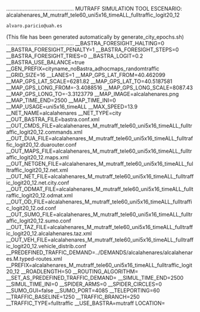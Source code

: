 .............................................
    MUTRAFF SIMULATION TOOL
    ESCENARIO: alcalahenares_M_mutraff_tele60_uni5x16_timeALL_fulltraffic_logit20_12

    alvaro.paricio@uah.es
(This file has been generated automatically by generate_city_epochs.sh)
.............................................
__BASTRA_FORESIGHT_HALTING=0
__BASTRA_FORESIGHT_PENALTY=1
__BASTRA_FORESIGHT_STEPS=0
__BASTRA_FORESIGHT_TRIES=0
__BASTRA_LOGIT=0.2
__BASTRA_USE_BALANCE=true
__GEN_PREFIX=cityname_noBastra_adhocmaps_randomtraffic
__GRID_SIZE=16
__LANES=1
__MAP_GPS_LAT_FROM=40.462099
__MAP_GPS_LAT_SCALE=6281.82
__MAP_GPS_LAT_TO=40.5187581
__MAP_GPS_LONG_FROM=-3.4088516
__MAP_GPS_LONG_SCALE=8087.43
__MAP_GPS_LONG_TO=-3.3123779
__MAP_IMAGE=alcalahenares.png
__MAP_TIME_END=2500
__MAP_TIME_INI=0
__MAP_USAGE=uni5x16_timeALL
__MAX_SPEED=13.9
__NET_NAME=alcalahenares
__NET_TYPE=city
__OUT_BASTRA_FILE=bastra.conf.xml
__OUT_CMDS_FILE=alcalahenares_M_mutraff_tele60_uni5x16_timeALL_fulltraffic_logit20_12.commands.xml
__OUT_DUA_FILE=alcalahenares_M_mutraff_tele60_uni5x16_timeALL_fulltraffic_logit20_12.duarouter.conf
__OUT_MAPS_FILE=alcalahenares_M_mutraff_tele60_uni5x16_timeALL_fulltraffic_logit20_12.maps.xml
__OUT_NETGEN_FILE=alcalahenares_M_mutraff_tele60_uni5x16_timeALL_fulltraffic_logit20_12.net.xml
__OUT_NET_FILE=alcalahenares_M_mutraff_tele60_uni5x16_timeALL_fulltraffic_logit20_12.net.city.conf
__OUT_ODMAT_FILE=alcalahenares_M_mutraff_tele60_uni5x16_timeALL_fulltraffic_logit20_12.odmat.xml
__OUT_OD_FILE=alcalahenares_M_mutraff_tele60_uni5x16_timeALL_fulltraffic_logit20_12.od.conf
__OUT_SUMO_FILE=alcalahenares_M_mutraff_tele60_uni5x16_timeALL_fulltraffic_logit20_12.sumo.conf
__OUT_TAZ_FILE=alcalahenares_M_mutraff_tele60_uni5x16_timeALL_fulltraffic_logit20_12.alcalahenares.taz.xml
__OUT_VEH_FILE=alcalahenares_M_mutraff_tele60_uni5x16_timeALL_fulltraffic_logit20_12.vehicle_distrib.conf
__PREDEFINED_TRAFFIC_DEMAND=../DEMANDS/alcalahenares/alcalahenares.M.typed-routes.xml
__PREFIX=alcalahenares_M_mutraff_tele60_uni5x16_timeALL_fulltraffic_logit20_12
__ROADLENGTH=50
__ROUTING_ALGORITHM=
__SET_AS_PREDEFINED_TRAFFIC_DEMAND=
__SIMUL_TIME_END=2500
__SIMUL_TIME_INI=0
__SPIDER_ARMS=0
__SPIDER_CIRCLES=0
__SUMO_GUI=false
__SUMO_PORT=4085
__TELEPORTING=60
__TRAFFIC_BASELINE=1250
__TRAFFIC_BRANCH=250
__TRAFFIC_TYPE=fulltraffic
__USE_BASTRA=mutraff
LOCATION=    <location netOffset="-465343.12,-4479111.07" convBoundary="0.00,0.00,8087.43,6281.82" origBoundary="-3.408842,40.462103,-3.312420,40.518754" projParameter="+proj=utm +zone=30 +ellps=WGS84 +datum=WGS84 +units=m +no_defs"/>
